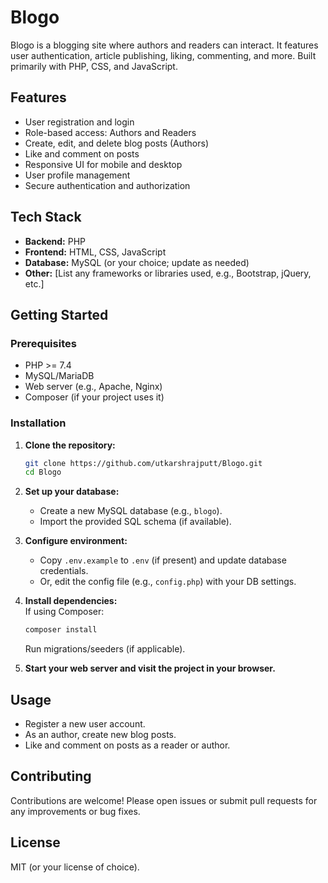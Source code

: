 # Blogo

Blogo is a blogging site where authors and readers can interact. It features user authentication, article publishing, liking, commenting, and more. Built primarily with PHP, CSS, and JavaScript.

## Features

- User registration and login
- Role-based access: Authors and Readers
- Create, edit, and delete blog posts (Authors)
- Like and comment on posts
- Responsive UI for mobile and desktop
- User profile management
- Secure authentication and authorization

## Tech Stack

- **Backend:** PHP
- **Frontend:** HTML, CSS, JavaScript
- **Database:** MySQL (or your choice; update as needed)
- **Other:** [List any frameworks or libraries used, e.g., Bootstrap, jQuery, etc.]

## Getting Started

### Prerequisites

- PHP >= 7.4
- MySQL/MariaDB
- Web server (e.g., Apache, Nginx)
- Composer (if your project uses it)

### Installation

1. **Clone the repository:**
    ```bash
    git clone https://github.com/utkarshrajputt/Blogo.git
    cd Blogo
    ```

2. **Set up your database:**
    - Create a new MySQL database (e.g., `blogo`).
    - Import the provided SQL schema (if available).

3. **Configure environment:**
    - Copy `.env.example` to `.env` (if present) and update database credentials.
    - Or, edit the config file (e.g., `config.php`) with your DB settings.

4. **Install dependencies:**  
   If using Composer:
    ```bash
    composer install
    ```
   Run migrations/seeders (if applicable).

5. **Start your web server and visit the project in your browser.**

## Usage

- Register a new user account.
- As an author, create new blog posts.
- Like and comment on posts as a reader or author.

## Contributing

Contributions are welcome! Please open issues or submit pull requests for any improvements or bug fixes.

## License

MIT (or your license of choice).
